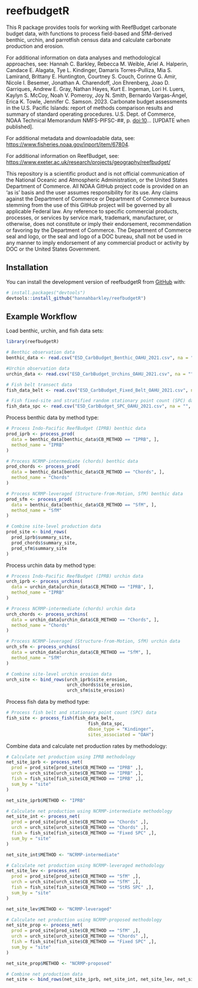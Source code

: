 
<!-- README.md is generated from README.Rmd. Please edit that file -->

# reefbudgetR

<!-- badges: start -->
<!-- badges: end -->

This R package provides tools for working with ReefBudget carbonate
budget data, with functions to process field-based and SfM-derived
benthic, urchin, and parrotfish census data and calculate carbonate
production and erosion.

For additional information on data analyses and methodological
approaches, see: Hannah C. Barkley, Rebecca M. Weible, Ariel A.
Halperin, Candace E. Alagata, Tye L. Kindinger, Damaris Torres-Pulliza,
Mia S. Lamirand, Brittany E. Huntington, Courtney S. Couch, Corinne G.
Amir, Nicole I. Besemer, Jonathan A. Charendoff, Jon Ehrenberg, Joao D.
Garriques, Andrew E. Gray, Nathan Hayes, Kurt E. Ingeman, Lori H. Luers,
Kaylyn S. McCoy, Noah V. Pomeroy, Joy N. Smith, Bernardo Vargas-Ángel,
Erica K. Towle, Jennifer C. Samson. 2023. Carbonate budget assessments
in the U.S. Pacific Islands: report of methods comparison results and
summary of standard operating procedures. U.S. Dept. of Commerce, NOAA
Technical Memorandum NMFS-PIFSC-##, p. <doi:10>… \[UPDATE when
published\].

For additional metadata and downloadable data, see:
<https://www.fisheries.noaa.gov/inport/item/67804>.

For additional information on ReefBudget, see: https://www.exeter.ac.uk/research/projects/geography/reefbudget/

This repository is a scientific product and is not official
communication of the National Oceanic and Atmospheric Administration, or
the United States Department of Commerce. All NOAA GitHub project code
is provided on an ‘as is’ basis and the user assumes responsibility for
its use. Any claims against the Department of Commerce or Department of
Commerce bureaus stemming from the use of this GitHub project will be
governed by all applicable Federal law. Any reference to specific
commercial products, processes, or services by service mark, trademark,
manufacturer, or otherwise, does not constitute or imply their
endorsement, recommendation or favoring by the Department of Commerce.
The Department of Commerce seal and logo, or the seal and logo of a DOC
bureau, shall not be used in any manner to imply endorsement of any
commercial product or activity by DOC or the United States Government.

## Installation

You can install the development version of reefbudgetR from
[GitHub](https://github.com/) with:

``` r
# install.packages("devtools")
devtools::install_github("hannahbarkley/reefbudgetR")
```

## Example Workflow

Load benthic, urchin, and fish data sets:

``` r
library(reefbudgetR)

# Benthic observation data
benthic_data <- read.csv("ESD_CarbBudget_Benthic_OAHU_2021.csv", na = "", check.names = FALSE)

#Urchin observation data
urchin_data <- read.csv("ESD_CarbBudget_Urchins_OAHU_2021.csv", na = "", check.names = FALSE)

# Fish belt transect data
fish_data_belt <- read.csv("ESD_CarbBudget_Fixed_Belt_OAHU_2021.csv", na = "", check.names = FALSE)

# Fish fixed-site and stratified random stationary point count (SPC) data
fish_data_spc <- read.csv("ESD_CarbBudget_SPC_OAHU_2021.csv", na = "", check.names = FALSE)
```

Process benthic data by method type:

``` r
# Process Indo-Pacific ReefBudget (IPRB) benthic data
prod_iprb <- process_prod(
  data = benthic_data[benthic_data$CB_METHOD == "IPRB", ],
  method_name = "IPRB"
)

# Process NCRMP-intermediate (chords) benthic data
prod_chords <- process_prod(
  data = benthic_data[benthic_data$CB_METHOD == "Chords", ],
  method_name = "Chords"
)

# Process NCRMP-leveraged (Structure-from-Motion, SfM) benthic data
prod_sfm <- process_prod(
  data = benthic_data[benthic_data$CB_METHOD == "SfM", ],
  method_name = "SfM"
)

# Combine site-level production data
prod_site <- bind_rows(
  prod_iprb$summary_site,
  prod_chords$summary_site,
  prod_sfm$summary_site
)
```

Process urchin data by method type:

``` r
# Process Indo-Pacific ReefBudget (IPRB) urchin data
urch_iprb <- process_urchins(
  data = urchin_data[urchin_data$CB_METHOD == "IPRB", ],
  method_name = "IPRB"
)

# Process NCRMP-intermediate (chords) urchin data
urch_chords <- process_urchins(
  data = urchin_data[urchin_data$CB_METHOD == "Chords", ],
  method_name = "Chords"
)

# Process NCRMP-leveraged (Structure-from-Motion, SfM) urchin data
urch_sfm <- process_urchins(
  data = urchin_data[urchin_data$CB_METHOD == "SfM", ],
  method_name = "SfM"
)

# Combine site-level urchin erosion data
urch_site <- bind_rows(urch_iprb$site_erosion,
                       urch_chords$site_erosion,
                       urch_sfm$site_erosion)
```

Process fish data by method type:

``` r
# Process fish belt and stationary point count (SPC) data
fish_site <- process_fish(fish_data_belt,
                               fish_data_spc,
                               dbase_type = "Kindinger",
                               sites_associated = "OAH")
```

Combine data and calculate net production rates by methodology:

``` r
# Calculate net production using IPRB methodology
net_site_iprb <- process_net(
  prod = prod_site[prod_site$CB_METHOD == "IPRB" ,],
  urch = urch_site[urch_site$CB_METHOD == "IPRB" ,],
  fish = fish_site[fish_site$CB_METHOD == "IPRB" ,],
  sum_by = "site"
)

net_site_iprb$METHOD <- "IPRB"

# Calculate net production using NCRMP-intermediate methodology
net_site_int <- process_net(
  prod = prod_site[prod_site$CB_METHOD == "Chords" ,],
  urch = urch_site[urch_site$CB_METHOD == "Chords" ,],
  fish = fish_site[fish_site$CB_METHOD == "Fixed SPC" ,],
  sum_by = "site"
)

net_site_int$METHOD <- "NCRMP-intermediate"

# Calculate net production using NCRMP-leveraged methodology
net_site_lev <- process_net(
  prod = prod_site[prod_site$CB_METHOD == "SfM" ,],
  urch = urch_site[urch_site$CB_METHOD == "SfM" ,],
  fish = fish_site[fish_site$CB_METHOD == "StRS SPC" ,],
  sum_by = "site"
)

net_site_lev$METHOD <- "NCRMP-leveraged"

# Calculate net production using NCRMP-proposed methodology
net_site_prop <- process_net(
  prod = prod_site[prod_site$CB_METHOD == "SfM" ,],
  urch = urch_site[urch_site$CB_METHOD == "Chords" ,],
  fish = fish_site[fish_site$CB_METHOD == "Fixed SPC" ,],
  sum_by = "site"
)

net_site_prop$METHOD <- "NCRMP-proposed"

# Combine net production data
net_site <- bind_rows(net_site_iprb, net_site_int, net_site_lev, net_site_prop)
```
